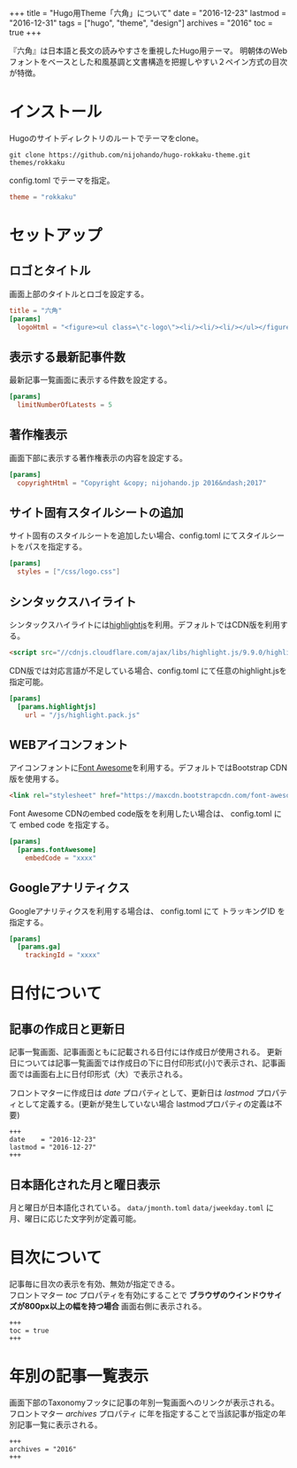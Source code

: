 +++
title = "Hugo用Theme「六角」について"
date = "2016-12-23"
lastmod = "2016-12-31"
tags = ["hugo", "theme", "design"]
archives = "2016"
toc = true
+++

『六角』は日本語と長文の読みやすさを重視したHugo用テーマ。
明朝体のWebフォントをベースとした和風基調と文書構造を把握しやすい２ペイン方式の目次が特徴。

<!--more-->

# インストール

Hugoのサイトディレクトリのルートでテーマをclone。

```
git clone https://github.com/nijohando/hugo-rokkaku-theme.git themes/rokkaku
```

config.toml でテーマを指定。

```toml
theme = "rokkaku"
```

# セットアップ

## ロゴとタイトル

画面上部のタイトルとロゴを設定する。

```toml
title = "六角"
[params]
  logoHtml = "<figure><ul class=\"c-logo\"><li/><li/><li/></ul></figure>"
```

## 表示する最新記事件数

最新記事一覧画面に表示する件数を設定する。

```toml
[params]
  limitNumberOfLatests = 5
```

## 著作権表示

画面下部に表示する著作権表示の内容を設定する。

```toml
[params]
  copyrightHtml = "Copyright &copy; nijohando.jp 2016&ndash;2017"
```

## サイト固有スタイルシートの追加

サイト固有のスタイルシートを追加したい場合、config.toml にてスタイルシートをパスを指定する。

```toml
[params]
  styles = ["/css/logo.css"]
```

## シンタックスハイライト

シンタックスハイライトには[highlightjs](https://highlightjs.org/)を利用。デフォルトではCDN版を利用する。

```html
<script src="//cdnjs.cloudflare.com/ajax/libs/highlight.js/9.9.0/highlight.min.js"></script>
```

CDN版では対応言語が不足している場合、config.toml にて任意のhighlight.jsを指定可能。

```toml
[params]
  [params.highlightjs]
    url = "/js/highlight.pack.js"
```

## WEBアイコンフォント

アイコンフォントに[Font Awesome](http://fontawesome.io/)を利用する。デフォルトではBootstrap CDN版を使用する。

```html
<link rel="stylesheet" href="https://maxcdn.bootstrapcdn.com/font-awesome/4.7.0/css/font-awesome.min.css">
```

Font Awesome CDNのembed code版をを利用したい場合は、 config.toml にて embed code を指定する。

```toml
[params]
  [params.fontAwesome]
    embedCode = "xxxx"
```

## Googleアナリティクス

Googleアナリティクスを利用する場合は、 config.toml にて トラッキングID を指定する。


```toml
[params]
  [params.ga]
    trackingId = "xxxx"
```


# 日付について

## 記事の作成日と更新日

記事一覧画面、記事画面ともに記載される日付には作成日が使用される。
更新日については記事一覧画面では作成日の下に日付印形式(小)で表示され、記事画面では画面右上に日付印形式（大）で表示される。

フロントマターに作成日は *date* プロパティとして、更新日は *lastmod* プロパティとして定義する。(更新が発生していない場合 lastmodプロパティの定義は不要)

```
+++
date    = "2016-12-23"
lastmod = "2016-12-27"
+++
```

## 日本語化された月と曜日表示

月と曜日が日本語化されている。
`data/jmonth.toml` `data/jweekday.toml` に月、曜日に応じた文字列が定義可能。



# 目次について

記事毎に目次の表示を有効、無効が指定できる。  
フロントマター *toc* プロパティを有効にすることで **ブラウザのウインドウサイズが800px以上の幅を持つ場合** 画面右側に表示される。

```
+++
toc = true
+++
```
# 年別の記事一覧表示

画面下部のTaxonomyフッタに記事の年別一覧画面へのリンクが表示される。
フロントマター *archives* プロパティ に年を指定することで当該記事が指定の年別記事一覧に表示される。

```
+++
archives = "2016"
+++
```
